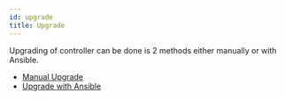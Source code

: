 ```yaml
---
id: upgrade
title: Upgrade
---
```


Upgrading of controller can be done is 2 methods either manually or with Ansible.

* [Manual Upgrade](/docs/installation/upgrade_manual)
* [Upgrade with Ansible](/docs/installation/upgrade_ansible)
